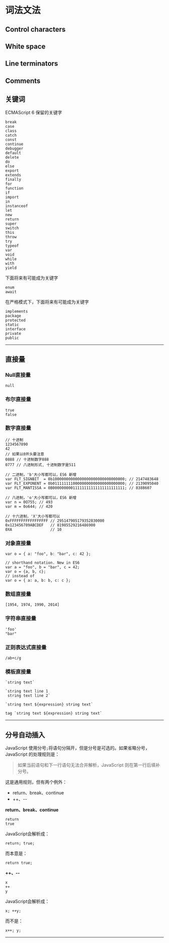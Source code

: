 # 词法文法

## Control characters

## White space

## Line terminators

## Comments

## 关键词

ECMAScript 6 保留的关键字

    break
    case
    class
    catch
    const
    continue
    debugger
    default
    delete
    do
    else
    export
    extends
    finally
    for
    function
    if
    import
    in
    instanceof
    let
    new
    return
    super
    switch
    this
    throw
    try
    typeof
    var
    void
    while
    with
    yield

下面将来有可能成为关键字

    enum
    await

在严格模式下，下面将来有可能成为关键字

    implements
    package
    protected
    static
    interface
    private
    public

---

## 直接量

### Null直接量
    
    null
    
### 布尔直接量

    true
    false
    
### 数字直接量
    
    // 十进制
    1234567890
    42
    // 如果以0开头要注意
    0888 // 十进制数字888
    0777 // 八进制形式, 十进制数字是511
    
    // 二进制，'b'大小写都可以，ES6 新增
    var FLT_SIGNBIT  = 0b10000000000000000000000000000000; // 2147483648
    var FLT_EXPONENT = 0b01111111100000000000000000000000; // 2139095040
    var FLT_MANTISSA = 0B00000000011111111111111111111111; // 8388607
    
    // 八进制，'o'大小写都可以，ES6 新增
    var n = 0O755; // 493
    var m = 0o644; // 420
    
    // 十六进制，'X'大小写都可以
    0xFFFFFFFFFFFFFFFFF // 295147905179352830000
    0x123456789ABCDEF   // 81985529216486900
    0XA                 // 10
    
### 对象直接量
    
    var o = { a: "foo", b: "bar", c: 42 };
    
    // shorthand notation. New in ES6
    var a = "foo", b = "bar", c = 42;
    var o = {a, b, c};
    // instead of
    var o = { a: a, b: b, c: c };
    
### 数组直接量
    
    [1954, 1974, 1990, 2014]
    
### 字符串直接量
    
    'foo'
    "bar"
    
### 正则表达式直接量
    
    /ab+c/g
    
### 模板直接量

    `string text`
    
    `string text line 1
     string text line 2`
    
    `string text ${expression} string text`
    
    tag `string text ${expression} string text`

---

## 分号自动插入

JavaScript 使用分号`;`将语句分隔开，但是分号是可选的。如果省略分号，JavaScript 的处理规则是：

> 如果当前语句和下一行语句无法合并解析，JavaScript 则在第一行后填补分号。

这是通用规则，但有两个例外：

* return、break、continue
* ++、--

**return、break、continue**

    return
    true

JavaScript会解析成：

    return; true;
    
而本意是：

    return true;

**++、--**

    x
    ++
    y

JavaScript会解析成：

    x; ++y;
    
而不是：

    x++; y;

---